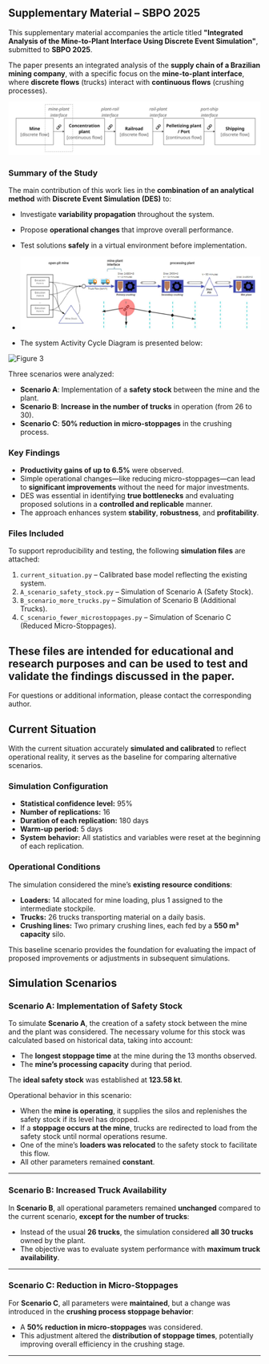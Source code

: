 ## Supplementary Material – SBPO 2025

This supplementary material accompanies the article titled **"Integrated Analysis of the Mine-to-Plant Interface Using Discrete Event Simulation"**, submitted to **SBPO 2025**.

The paper presents an integrated analysis of the **supply chain of a Brazilian mining company**, with a specific focus on the **mine-to-plant interface**, where **discrete flows** (trucks) interact with **continuous flows** (crushing processes). 

![Figure 1](https://github.com/joaoflavioufmg/DES-Mine-to-Plant-Interface/blob/main/figs/interface.png "Mine-to-Plant Interface")

### Summary of the Study

The main contribution of this work lies in the **combination of an analytical method** with **Discrete Event Simulation (DES)** to:

- Investigate **variability propagation** throughout the system.
- Propose **operational changes** that improve overall performance.
- Test solutions **safely** in a virtual environment before implementation.

- ![Figure 2](https://github.com/joaoflavioufmg/DES-Mine-to-Plant-Interface/blob/main/figs/pit.png "Open pit and Mine-to-Plant operations")


- The system Activity Cycle Diagram is presented below:

![Figure 3](https://github.com/joaoflavioufmg/DES-Mine-to-Plant-Interface/blob/main/figs/DCA.png "ACD of the Mine-to-Plant Interface operations")

Three scenarios were analyzed:

- **Scenario A**: Implementation of a **safety stock** between the mine and the plant.
- **Scenario B**: **Increase in the number of trucks** in operation (from 26 to 30).
- **Scenario C**: **50% reduction in micro-stoppages** in the crushing process.

### Key Findings

- **Productivity gains of up to 6.5%** were observed.
- Simple operational changes—like reducing micro-stoppages—can lead to **significant improvements** without the need for major investments.
- DES was essential in identifying **true bottlenecks** and evaluating proposed solutions in a **controlled and replicable** manner.
- The approach enhances system **stability**, **robustness**, and **profitability**.

### Files Included

To support reproducibility and testing, the following **simulation files** are attached:

1. `current_situation.py` – Calibrated base model reflecting the existing system.
2. `A_scenario_safety_stock.py` – Simulation of Scenario A (Safety Stock).
3. `B_scenario_more_trucks.py` – Simulation of Scenario B (Additional Trucks).
4. `C_scenario_fewer_microstoppages.py` – Simulation of Scenario C (Reduced Micro-Stoppages).

These files are intended for educational and research purposes and can be used to test and validate the findings discussed in the paper.
---
For questions or additional information, please contact the corresponding author.

## Current Situation

With the current situation accurately **simulated and calibrated** to reflect operational reality, it serves as the baseline for comparing alternative scenarios.

### Simulation Configuration

- **Statistical confidence level:** 95%
- **Number of replications:** 16
- **Duration of each replication:** 180 days
- **Warm-up period:** 5 days
- **System behavior:** All statistics and variables were reset at the beginning of each replication.

### Operational Conditions

The simulation considered the mine’s **existing resource conditions**:

- **Loaders:** 14 allocated for mine loading, plus 1 assigned to the intermediate stockpile.
- **Trucks:** 26 trucks transporting material on a daily basis.
- **Crushing lines:** Two primary crushing lines, each fed by a **550 m³ capacity** silo.

This baseline scenario provides the foundation for evaluating the impact of proposed improvements or adjustments in subsequent simulations.

## Simulation Scenarios

### Scenario A: Implementation of Safety Stock

To simulate **Scenario A**, the creation of a safety stock between the mine and the plant was considered. The necessary volume for this stock was calculated based on historical data, taking into account:

- The **longest stoppage time** at the mine during the 13 months observed.
- The **mine’s processing capacity** during that period.

The **ideal safety stock** was established at **123.58 kt**.

Operational behavior in this scenario:

- When the **mine is operating**, it supplies the silos and replenishes the safety stock if its level has dropped.
- If a **stoppage occurs at the mine**, trucks are redirected to load from the safety stock until normal operations resume.
- One of the mine’s **loaders was relocated** to the safety stock to facilitate this flow.
- All other parameters remained **constant**.
---

### Scenario B: Increased Truck Availability

In **Scenario B**, all operational parameters remained **unchanged** compared to the current scenario, **except for the number of trucks**:

- Instead of the usual **26 trucks**, the simulation considered **all 30 trucks** owned by the plant.
- The objective was to evaluate system performance with **maximum truck availability**.
---

### Scenario C: Reduction in Micro-Stoppages

For **Scenario C**, all parameters were **maintained**, but a change was introduced in the **crushing process stoppage behavior**:

- A **50% reduction in micro-stoppages** was considered.
- This adjustment altered the **distribution of stoppage times**, potentially improving overall efficiency in the crushing stage.
---
